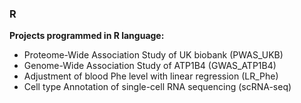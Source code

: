 ### R
**Projects programmed in R language:**
- Proteome-Wide Association Study of UK biobank (PWAS_UKB)
- Genome-Wide Association Study of ATP1B4 (GWAS_ATP1B4)
- Adjustment of blood Phe level with linear regression (LR_Phe)
- Cell type Annotation of single-cell RNA sequencing (scRNA-seq)
